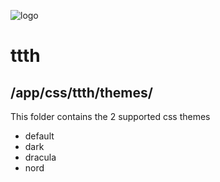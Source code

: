 ![logo](https://raw.githubusercontent.com/yafp/ttth/master/.github/logo/128x128.png)

# ttth

## /app/css/ttth/themes/

This folder contains the 2 supported css themes

  * default
  * dark
  * dracula
  * nord
